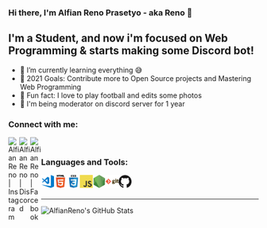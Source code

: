 ### Hi there, I'm Alfian Reno Prasetyo - aka Reno 👋

## I'm a Student, and now i'm focused on Web Programming & starts making some Discord bot!

- 🌟 I’m currently learning everything 😅
- 🥅 2021 Goals: Contribute more to Open Source projects and Mastering Web Programming
- 🗿 Fun fact: I love to play football and edits some photos
- 💼 I'm being moderator on discord server for 1 year

### Connect with me:

[<img align="left" alt="AlfianReno | Instagram" width="22px" src="https://cdn.jsdelivr.net/npm/simple-icons@v3/icons/instagram.svg" />][instagram]
[<img align="left" alt="AlfianReno | Discord" width="22px" src="https://cdn.jsdelivr.net/npm/simple-icons@v3/icons/discord.svg" />][discord]
[<img align="left" alt="AlfianReno | Facebook" width="22px" src="https://cdn.jsdelivr.net/npm/simple-icons@v3/icons/facebook.svg" />][facebook]

<br />

### Languages and Tools:

[<img align="left" alt="Visual Studio Code" width="26px" src="https://raw.githubusercontent.com/github/explore/80688e429a7d4ef2fca1e82350fe8e3517d3494d/topics/visual-studio-code/visual-studio-code.png" />][vscode]
[<img align="left" alt="HTML5" width="26px" src="https://raw.githubusercontent.com/github/explore/80688e429a7d4ef2fca1e82350fe8e3517d3494d/topics/html/html.png" />][html]
[<img align="left" alt="CSS3" width="26px" src="https://raw.githubusercontent.com/github/explore/80688e429a7d4ef2fca1e82350fe8e3517d3494d/topics/css/css.png" />][css]
[<img align="left" alt="JavaScript" width="26px" src="https://raw.githubusercontent.com/github/explore/80688e429a7d4ef2fca1e82350fe8e3517d3494d/topics/javascript/javascript.png" />][javascript]
[<img align="left" alt="Node.js" width="26px" src="https://raw.githubusercontent.com/github/explore/80688e429a7d4ef2fca1e82350fe8e3517d3494d/topics/nodejs/nodejs.png" />][nodejs]
[<img align="left" alt="Git" width="26px" src="https://raw.githubusercontent.com/github/explore/80688e429a7d4ef2fca1e82350fe8e3517d3494d/topics/git/git.png" />][git]
[<img align="left" alt="GitHub" width="26px" src="https://raw.githubusercontent.com/github/explore/78df643247d429f6cc873026c0622819ad797942/topics/github/github.png" />][github]

<br />
<br />

---
<img align="left" alt="AlfianReno's GitHub Stats" src="https://github-readme-stats.vercel.app/api?username=AlfianReno&show_icons=true&hide_border=true" />


[instagram]: https://instagram.com/ar.meowzz
[discord]: https://discord.gg/gustixa
[html]: https://id.wikipedia.org/wiki/HTML
[css]: https://id.wikipedia.org/wiki/Cascading_Style_Sheets
[vscode]: https://id.wikipedia.org/wiki/Visual_Studio_Code
[javascript]: https://id.wikipedia.org/wiki/JavaScript
[nodejs]: https://id.wikipedia.org/wiki/Node.js
[git]: https://id.wikipedia.org/wiki/Git
[github]: https://id.wikipedia.org/wiki/GitHub
[facebook]: https://www.facebook.com/kelapamuda21
